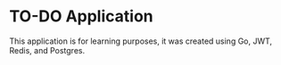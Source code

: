 # TO-DO Application
This application is for learning purposes, it was created using Go, JWT, Redis, and Postgres.